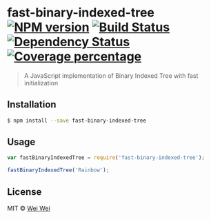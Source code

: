 # fast-binary-indexed-tree [![NPM version][npm-image]][npm-url] [![Build Status][travis-image]][travis-url] [![Dependency Status][daviddm-image]][daviddm-url] [![Coverage percentage][coveralls-image]][coveralls-url]
> A JavaScript implementation of Binary Indexed Tree with fast initialization

## Installation

```sh
$ npm install --save fast-binary-indexed-tree
```

## Usage

```js
var fastBinaryIndexedTree = require('fast-binary-indexed-tree');

fastBinaryIndexedTree('Rainbow');
```
## License

MIT © [Wei Wei]()


[npm-image]: https://badge.fury.io/js/fast-binary-indexed-tree.svg
[npm-url]: https://npmjs.org/package/fast-binary-indexed-tree
[travis-image]: https://travis-ci.org/lyweiwei/fast-binary-indexed-tree.svg?branch=master
[travis-url]: https://travis-ci.org/lyweiwei/fast-binary-indexed-tree
[daviddm-image]: https://david-dm.org/lyweiwei/fast-binary-indexed-tree.svg?theme=shields.io
[daviddm-url]: https://david-dm.org/lyweiwei/fast-binary-indexed-tree
[coveralls-image]: https://coveralls.io/repos/lyweiwei/fast-binary-indexed-tree/badge.svg
[coveralls-url]: https://coveralls.io/r/lyweiwei/fast-binary-indexed-tree
